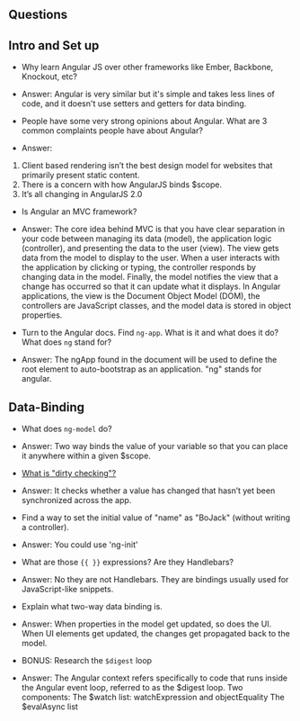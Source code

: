 ## Questions


## Intro and Set up

* Why learn Angular JS over other frameworks like Ember, Backbone, Knockout, etc?
* Answer: Angular is very similar but it's simple and takes less lines of code, and it doesn't use setters and getters for data binding.

* People have some very strong opinions about Angular. What are 3 common complaints people have about Angular?
* Answer:  
1. Client based rendering isn’t the best design model for websites that primarily present static content.
2. There is a concern with how AngularJS binds $scope.
3. It’s all changing in AngularJS 2.0

* Is Angular an MVC framework?
* Answer: The core idea behind MVC is that you have clear separation in your code between managing its data (model), the application logic (controller), and presenting the data to the user (view). The view gets data from the model to display to the user. When a user interacts with the application by clicking or typing, the controller responds by changing data in the model. Finally, the model notifies the view that a change has occurred so that it can update what it displays. In Angular applications, the view is the Document Object Model (DOM), the controllers are JavaScript classes, and the model data is stored in object properties.

* Turn to the Angular docs. Find `ng-app`. What is it and what does it do? What does `ng` stand for?
* Answer: The ngApp found in the document will be used to define the root element to auto-bootstrap as an application. "ng" stands for angular.

## Data-Binding
* What does `ng-model` do?
* Answer: Two way binds the value of your variable so that you can place it anywhere within a given $scope.

* [What is "dirty checking"?](http://stackoverflow.com/questions/24698620/dirty-checking-on-angular)
* Answer: It checks whether a value has changed that hasn’t yet been synchronized across the app.

* Find a way to set the initial value of "name" as "BoJack" (without writing a controller).
* Answer: You could use 'ng-init'

* What are those `{{ }}` expressions? Are they Handlebars?
* Answer: No they are not Handlebars. They are bindings usually used for JavaScript-like snippets.

* Explain what two-way data binding is.
* Answer: When properties in the model get updated, so does the UI. When UI elements get updated, the changes get propagated back to the model.

* BONUS: Research the `$digest` loop
* Answer: The Angular context refers specifically to code that runs inside the Angular event loop, referred to as the $digest loop.
Two components:
  The $watch list: watchExpression and objectEquality
  The $evalAsync list
